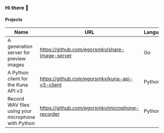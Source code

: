 ### Hi there 👋

#### Projects

| Name | URL | Language |
|-|-|-|
|A generation server for preview images|https://github.com/egorsmkv/share-image-server|Go|
|A Python client for the Kuna API v3|https://github.com/egorsmkv/kuna-api-v3-client|Python|
|Record WAV files using your microphone with Python|https://github.com/egorsmkv/microphone-recorder|Python|
